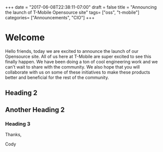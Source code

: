 +++
date = "2017-06-08T22:38:11-07:00"
draft = false
title = "Announcing the launch of T-Mobile Opensource site"
tags= ["oss", "t-mobile"]
categories= ["Announcements", "CIO"]
+++

# Welcome
Hello friends, today we are excited to announce the launch of our Opensource site. All of us here at T-Mobile are super excited to see this finally happen. We have been doing a ton of cool engineering work and we can't wait to share with the community. We also hope that you will collaborate with us on some of these initiatives to make these products better and beneficial for the rest of the community.

## Heading 2

## Another Heading 2

### Heading 3


Thanks,

Cody
